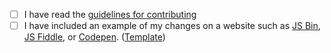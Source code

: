 - [ ] I have read the [guidelines for contributing](https://github.com/chartjs/Chart.js/blob/master/CONTRIBUTING.md)
- [ ] I have included an example of my changes on a website such as [JS Bin](http://jsbin.com/), [JS Fiddle](http://jsfiddle.net/), or [Codepen](http://codepen.io/pen/). ([Template](http://codepen.io/pen?template=JXVYzq))